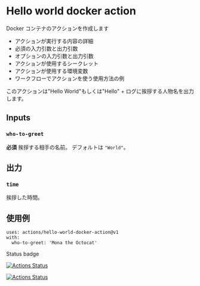 # Hello world docker action

Docker コンテナのアクションを作成します


- アクションが実行する内容の詳細
- 必須の入力引数と出力引数
- オプションの入力引数と出力引数
- アクションが使用するシークレット
- アクションが使用する環境変数
- ワークフローでアクションを使う使用方法の例

このアクションは"Hello World"もしくは"Hello" + ログに挨拶する人物名を出力します。

## Inputs

### `who-to-greet`

**必須** 挨拶する相手の名前。 デフォルトは `"World"`。

## 出力

### `time`

挨拶した時間。

## 使用例

```
uses: actions/hello-world-docker-action@v1
with:
  who-to-greet: 'Mona the Octocat'
```

Status badge

[![Actions Status](https://github.com/bcts369/actions-playground/workflows/Timer%20per%20one%20hour/badge.svg)](https://github.com/bcts369/actions-playground/actions)

[![Actions Status](https://github.com/bcts369/hello-world-docker-action/workflows/hello/badge.svg)](https://github.com/bcts369/hello-world-docker-action/actions)